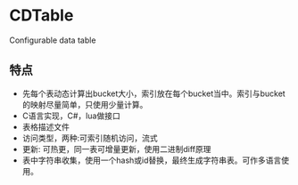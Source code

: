 # CDTable
Configurable data table

## 特点
- 先每个表动态计算出bucket大小，索引放在每个bucket当中。索引与bucket的映射尽量简单，只使用少量计算。
- C语言实现，C#，lua做接口
- 表格描述文件
- 访问类型，两种:可索引随机访问，流式
- 更新: 可热更，同一表可增量更新，使用二进制diff原理
- 表中字符串收集，使用一个hash或id替换，最终生成字符串表。可作多语言使用。
